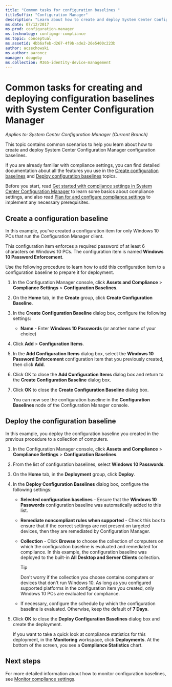 ```yaml
---
title: "Common tasks for configuration baselines "
titleSuffix: "Configuration Manager"
description: "Learn about how to create and deploy System Center Configuration Manager configuration baselines."
ms.date: 07/12/2017
ms.prod: configuration-manager
ms.technology: configmgr-compliance
ms.topic: conceptual
ms.assetid: 4bb6afeb-d267-4f9b-ade2-26e5400c223b
author: aczechowski
ms.author: aaroncz
manager: dougeby
ms.collection: M365-identity-device-management
---
```

# Common tasks for creating and deploying configuration baselines with System Center Configuration Manager

*Applies to: System Center Configuration Manager (Current Branch)*

This topic contains common scenarios to help you learn about how to create and deploy System Center Configuration Manager configuration baselines.  

 If you are already familiar with compliance settings, you can find detailed documentation about all the features you use in the [Create configuration baselines](../../compliance/deploy-use/create-configuration-baselines.md) and [Deploy configuration baselines](../../compliance/deploy-use/deploy-configuration-baselines.md) topics.  

 Before you start, read [Get started with compliance settings in System Center Configuration Manager](../../compliance/get-started/get-started-with-compliance-settings.md) to learn some basics about compliance settings, and also read [Plan for and configure compliance settings](../../compliance/plan-design/plan-for-and-configure-compliance-settings.md) to implement any necessary prerequisites.  

## Create a configuration baseline  
 In this example, you've created a configuration item for only Windows 10 PCs that run the Configuration Manager client.  

 This configuration item enforces a required password of at least 6 characters on Windows 10 PCs. The configuration item is named **Windows 10 Password Enforcement**.  

Use the following procedure to learn how to add this configuration item to a configuration baseline to prepare it for deployment.  

1. In the Configuration Manager console, click **Assets and Compliance** > **Compliance Settings** > **Configuration Baselines**.  

2. On the **Home** tab, in the **Create** group, click **Create Configuration Baseline**.  

3. In the **Create Configuration Baseline** dialog box, configure the following settings:  

   -   **Name** - Enter **Windows 10 Passwords** (or another name of your choice)  

4. Click **Add** > **Configuration Items**.  

5. In the **Add Configuration Items** dialog box, select the **Windows 10 Password Enforcement** configuration item that you previously created, then click **Add**.  

6. Click OK to close the **Add Configuration Items** dialog box and return to the **Create Configuration Baseline** dialog box.

7. Click **OK** to close the **Create Configuration Baseline** dialog box.  

   You can now see the configuration baseline in the **Configuration Baselines** node of the Configuration Manager console.  

## Deploy the configuration baseline  
 In this example, you deploy the configuration baseline you created in the previous procedure to a collection of computers.  

1. In the Configuration Manager console, click **Assets and Compliance** > **Compliance Settings** > **Configuration Baselines**.  

2. From the list of configuration baselines, select **Windows 10 Passwords**.  

3. On the **Home** tab, in the **Deployment** group, click **Deploy**.  

4. In the **Deploy Configuration Baselines** dialog box, configure the following settings:  

   -   **Selected configuration baselines** - Ensure that the **Windows 10 Passwords** configuration baseline was automatically added to this list.  

   -   **Remediate noncompliant rules when supported** - Check this box to ensure that if the correct settings are not present on targeted devices, then they are remediated by Configuration Manager.  

   -   **Collection** - Click **Browse** to choose the collection of computers on which the configuration baseline is evaluated and remediated for compliance. In this example, the configuration baseline was deployed to the built-in **All Desktop and Server Clients** collection.  

       > [!TIP]  
       >  Don't worry if the collection you choose contains computers or devices that don't run Windows 10. As long as you configured supported platforms in the configuration item you created, only Windows 10 PCs are evaluated for compliance.  

   -   If necessary, configure the schedule by which the configuration baseline is evaluated. Otherwise, keep the default of **7 Days**.  

5. Click **OK** to close the **Deploy Configuration Baselines** dialog box and create the deployment.  

   If you want to take a quick look at compliance statistics for this deployment, in the **Monitoring** workspace, click **Deployments**. At the bottom of the screen, you see a **Compliance Statistics** chart.  

## Next steps 

For more detailed information about how to monitor configuration baselines, see [Monitor compliance settings](../../compliance/deploy-use/monitor-compliance-settings.md).  
